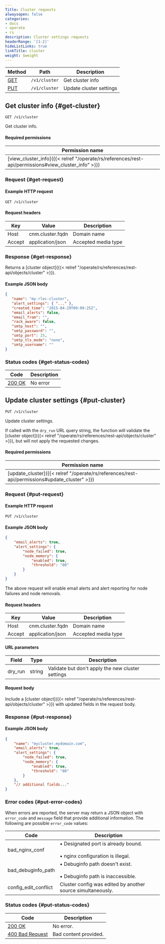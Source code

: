 ```yaml
---
Title: Cluster requests
alwaysopen: false
categories:
- docs
- operate
- rs
description: Cluster settings requests
headerRange: '[1-2]'
hideListLinks: true
linkTitle: cluster
weight: $weight
---
```


| Method | Path | Description |
|--------|------|-------------|
| [GET](#get-cluster) | `/v1/cluster` | Get cluster info |
| [PUT](#put-cluster) | `/v1/cluster` | Update cluster settings |

## Get cluster info {#get-cluster}

	GET /v1/cluster

Get cluster info.

#### Required permissions

| Permission name |
|-----------------|
| [view_cluster_info]({{< relref "/operate/rs/references/rest-api/permissions#view_cluster_info" >}}) |

### Request {#get-request} 

#### Example HTTP request

	GET /v1/cluster 

#### Request headers

| Key | Value | Description |
|-----|-------|-------------|
| Host | cnm.cluster.fqdn | Domain name |
| Accept | application/json | Accepted media type |

### Response {#get-response} 

Returns a [cluster object]({{< relref "/operate/rs/references/rest-api/objects/cluster" >}}).

#### Example JSON body

```json
{
   "name": "my-rlec-cluster",
   "alert_settings": { "..." },
   "created_time": "2015-04-29T09:09:25Z",
   "email_alerts": false,
   "email_from": "",
   "rack_aware": false,
   "smtp_host": "",
   "smtp_password": "",
   "smtp_port": 25,
   "smtp_tls_mode": "none",
   "smtp_username": ""
}
```

### Status codes {#get-status-codes} 

| Code | Description |
|------|-------------|
| [200 OK](http://www.w3.org/Protocols/rfc2616/rfc2616-sec10.html#sec10.2.1) | No error |

## Update cluster settings {#put-cluster}

	PUT /v1/cluster

Update cluster settings.

If called with the `dry_run` URL query string, the function will
validate the [cluster object]({{< relref "/operate/rs/references/rest-api/objects/cluster" >}}), but will not apply the requested
changes.

#### Required permissions

| Permission name |
|-----------------|
| [update_cluster]({{< relref "/operate/rs/references/rest-api/permissions#update_cluster" >}}) |

### Request {#put-request} 

#### Example HTTP request

	PUT /v1/cluster 

#### Example JSON body

```json
{
    "email_alerts": true,
    "alert_settings": {
        "node_failed": true,
        "node_memory": {
            "enabled": true,
            "threshold": "80"
        }
    }
}
```

The above request will enable email alerts and alert reporting for node failures and node removals.

#### Request headers

| Key | Value | Description |
|-----|-------|-------------|
| Host | cnm.cluster.fqdn | Domain name |
| Accept | application/json | Accepted media type |

#### URL parameters

| Field | Type | Description |
|-------|------|-------------|
| dry_run | string | Validate but don't apply the new cluster settings |

#### Request body

Include a [cluster object]({{< relref "/operate/rs/references/rest-api/objects/cluster" >}}) with updated fields in the request body.

### Response {#put-response} 

#### Example JSON body

```json
{
    "name": "mycluster.mydomain.com",
    "email_alerts": true,
    "alert_settings": {
        "node_failed": true,
        "node_memory": {
            "enabled": true,
            "threshold": "80"
        }
    },
    "// additional fields..."
}
```

### Error codes {#put-error-codes} 

When errors are reported, the server may return a JSON object with `error_code` and `message` field that provide additional information. The following are possible `error_code` values:

| Code | Description |
|------|-------------|
| bad_nginx_conf | • Designated port is already bound.<br></br>• nginx configuration is illegal. | 
| bad_debuginfo_path | • Debuginfo path doesn't exist.<br></br>• Debuginfo path is inaccessible. | 
| config_edit_conflict | Cluster config was edited by another source simultaneously. | 

### Status codes {#put-status-codes} 

| Code | Description |
|------|-------------|
| [200 OK](http://www.w3.org/Protocols/rfc2616/rfc2616-sec10.html#sec10.2.1) | No error. |
| [400 Bad Request](http://www.w3.org/Protocols/rfc2616/rfc2616-sec10.html#sec10.4.1) | Bad content provided. |

